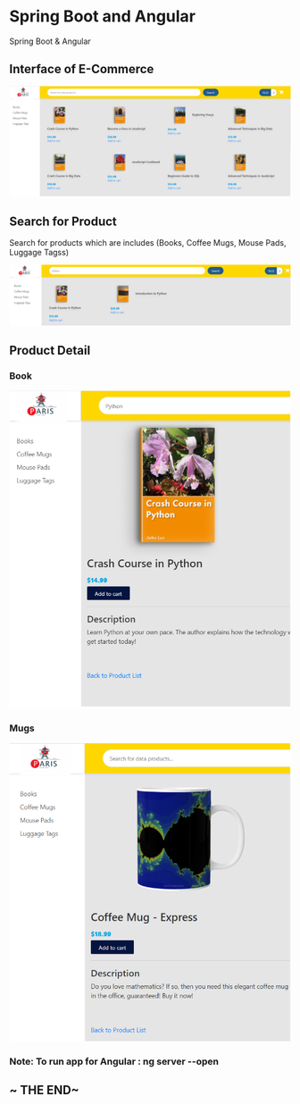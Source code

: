 # Spring Boot and Angular 
Spring Boot & Angular

## Interface of E-Commerce 

  ![alt text](./Main.png)
  
 
  
## Search for Product

  Search for products which are includes (Books, Coffee Mugs, Mouse Pads, Luggage Tagss)
  
  ![alt text](./SearchProduct.png)
  

## Product Detail
  
  ### Book

![alt text](./ProductDetailpng.png)


  ### Mugs

![alt text](./Product_Detail.png)



### Note: To run app for Angular : ng server --open



## ~ THE END~ 
